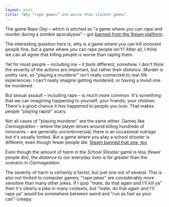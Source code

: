 ```yaml
---
layout: post
title: "Why “rape games” are worse than violent games"
---
```


The game *Rape Day* – which is pitched as "a game where you can rape and murder
during a zombie apocalypse" – got [banned from the Steam platform][ars].

The interesting question here is, why is a game where you can kill innocent
people fine, but a game where you can rape people isn't? After all, I think we
can all agree that killing people is worse than raping them.

Yet for most people – including me – it *feels* different, somehow. I don't
think the severity of the actions are important, but rather their *distance*.
Murder is pretty rare, so "playing a murderer" isn't really connected to
real-life experiences. I can't really imagine getting murdered, or having a
loved one be murdered.

But sexual assault – including rape – is much more common. It's something that
we can imagining happening to yourself, your friends, your children. There's a
good chance it *has* happened to people you love. That makes people "playing
rapist" scary.


Not all cases of "playing murderer" are the same either. Games like
*Carmageddon* – where the player drives around killing hundreds of innocents –
are generally uncontroversial; there is an occasional outrage but it's usually
limited. But a game where you play a school shooter is different, even though
fewer people die. [Steam banned that one,
too](https://www.nytimes.com/2018/06/08/technology/steam-games-active-shooter.html)

Even though the amount of harm in the *School Shooter* game is less (fewer
people die), the *distance* to our everyday lives is far greater than the
scenario in *Carmageddon*.

The severity of harm is certainly *a* factor, but just one out of several. This
is also not limited to computer games; "rape jokes" are considerably more
sensitive than many other jokes. If I quip "mate, do that again and I'll kill
ya" then it's clearly a joke in many contexts, but "mate, do that again and I'll
rape ya" would be somewhere between weird and "run as fast as your can"-creepy.


[ars]: https://arstechnica.com/gaming/2019/03/with-rape-day-ban-steam-shows-its-not-as-hands-off-as-it-claims/
